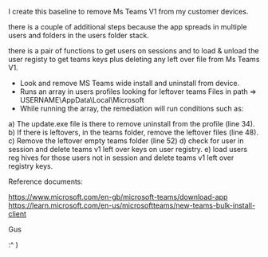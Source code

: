 I create this baseline to remove Ms Teams V1 from my customer devices.

there is a couple of additional steps because the app spreads in multiple users and folders in the users folder stack.

there is a pair of functions to get users on sessions and to load & unload the user registy to get teams keys plus deleting any left over file from Ms Teams V1.

 - Look and remove MS Teams wide install and uninstall from device.
 - Runs an array in users profiles looking for leftover teams Files in path => USERNAME\AppData\Local\Microsoft
 - While running the array, the remediation will run conditions such as:
 
 a) The update.exe file is there to remove uninstall from the profile (line 34).
 b) If there is leftovers, in the teams folder, remove the leftover files (line 48).
 c) Remove the leftover empty teams folder (line 52)
 d) check for user in session and delete teams v1 left over keys on user registry.
 e) load users reg hives for those users not in session and delete teams v1 left over registry keys.
 
 Reference documents:

https://www.microsoft.com/en-gb/microsoft-teams/download-app
https://learn.microsoft.com/en-us/microsoftteams/new-teams-bulk-install-client

Gus

:^ )
